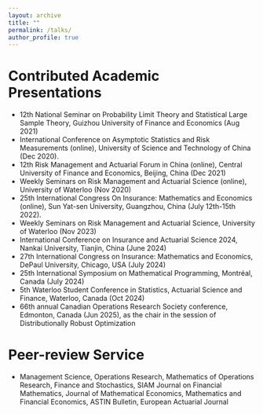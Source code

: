 ```yaml
---
layout: archive
title: ""
permalink: /talks/
author_profile: true
---
```


# Contributed Academic Presentations
* 12th National Seminar on Probability Limit Theory and Statistical Large Sample Theory, Guizhou University of Finance and Economics (Aug 2021)
* International Conference on Asymptotic Statistics and Risk Measurements (online), University of Science and Technology of China (Dec 2020).
* 12th Risk Management and Actuarial Forum in China (online), Central University of Finance and Economics, Beijing, China (Dec 2021)
* Weekly Seminars on Risk Management and Actuarial Science (online), University of Waterloo (Nov 2020)
* 25th International Congress On Insurance: Mathematics and Economics (online), Sun Yat-sen University, Guangzhou, China (July 12th-15th 2022).
* Weekly Seminars on Risk Management and Actuarial Science, University of Waterloo (Nov 2023)
* International Conference on Insurance and Actuarial Science 2024, Nankai University, Tianjin, China (June 2024)
* 27th International Congress on Insurance: Mathematics and Economics, DePaul University, Chicago, USA (July 2024)
* 25th International Symposium on Mathematical Programming, Montréal, Canada (July 2024)
* 5th Waterloo Student Conference in Statistics, Actuarial Science and Finance, Waterloo, Canada (Oct 2024)
* 66th annual Canadian Operations Research Society conference, Edmonton, Canada (Jun 2025), as the chair in the session of Distributionally Robust Optimization 

# Peer-review Service
* Management Science, Operations Research, Mathematics of Operations Research, Finance and Stochastics, SIAM Journal on Financial Mathematics, Journal of Mathematical Economics, Mathematics and Financial Economics, ASTIN Bulletin, European Actuarial Journal
